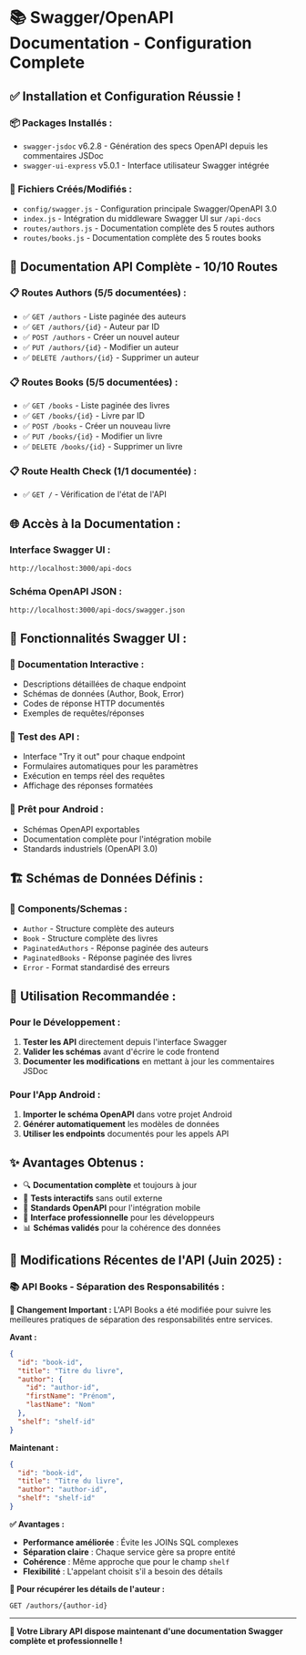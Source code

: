 # 📚 Swagger/OpenAPI Documentation - Configuration Complete

## ✅ **Installation et Configuration Réussie !**

### **📦 Packages Installés :**

- `swagger-jsdoc` v6.2.8 - Génération des specs OpenAPI depuis les commentaires JSDoc
- `swagger-ui-express` v5.0.1 - Interface utilisateur Swagger intégrée

### **📁 Fichiers Créés/Modifiés :**

- `config/swagger.js` - Configuration principale Swagger/OpenAPI 3.0
- `index.js` - Intégration du middleware Swagger UI sur `/api-docs`
- `routes/authors.js` - Documentation complète des 5 routes authors
- `routes/books.js` - Documentation complète des 5 routes books

## 🎯 **Documentation API Complète - 10/10 Routes**

### **📋 Routes Authors (5/5 documentées) :**

- ✅ `GET /authors` - Liste paginée des auteurs
- ✅ `GET /authors/{id}` - Auteur par ID
- ✅ `POST /authors` - Créer un nouvel auteur
- ✅ `PUT /authors/{id}` - Modifier un auteur
- ✅ `DELETE /authors/{id}` - Supprimer un auteur

### **📋 Routes Books (5/5 documentées) :**

- ✅ `GET /books` - Liste paginée des livres
- ✅ `GET /books/{id}` - Livre par ID
- ✅ `POST /books` - Créer un nouveau livre
- ✅ `PUT /books/{id}` - Modifier un livre
- ✅ `DELETE /books/{id}` - Supprimer un livre

### **📋 Route Health Check (1/1 documentée) :**

- ✅ `GET /` - Vérification de l'état de l'API

## 🌐 **Accès à la Documentation :**

### **Interface Swagger UI :**

```
http://localhost:3000/api-docs
```

### **Schéma OpenAPI JSON :**

```
http://localhost:3000/api-docs/swagger.json
```

## 🎨 **Fonctionnalités Swagger UI :**

### **📖 Documentation Interactive :**

- Descriptions détaillées de chaque endpoint
- Schémas de données (Author, Book, Error)
- Codes de réponse HTTP documentés
- Exemples de requêtes/réponses

### **🧪 Test des API :**

- Interface "Try it out" pour chaque endpoint
- Formulaires automatiques pour les paramètres
- Exécution en temps réel des requêtes
- Affichage des réponses formatées

### **📱 Prêt pour Android :**

- Schémas OpenAPI exportables
- Documentation complète pour l'intégration mobile
- Standards industriels (OpenAPI 3.0)

## 🏗️ **Schémas de Données Définis :**

### **📝 Components/Schemas :**

- `Author` - Structure complète des auteurs
- `Book` - Structure complète des livres
- `PaginatedAuthors` - Réponse paginée des auteurs
- `PaginatedBooks` - Réponse paginée des livres
- `Error` - Format standardisé des erreurs

## 🎯 **Utilisation Recommandée :**

### **Pour le Développement :**

1. **Tester les API** directement depuis l'interface Swagger
2. **Valider les schémas** avant d'écrire le code frontend
3. **Documenter les modifications** en mettant à jour les commentaires JSDoc

### **Pour l'App Android :**

1. **Importer le schéma OpenAPI** dans votre projet Android
2. **Générer automatiquement** les modèles de données
3. **Utiliser les endpoints** documentés pour les appels API

## ✨ **Avantages Obtenus :**

- 🔍 **Documentation complète** et toujours à jour
- 🧪 **Tests interactifs** sans outil externe
- 📱 **Standards OpenAPI** pour l'intégration mobile
- 🎨 **Interface professionnelle** pour les développeurs
- 📊 **Schémas validés** pour la cohérence des données

## 🔄 **Modifications Récentes de l'API (Juin 2025) :**

### **📚 API Books - Séparation des Responsabilités :**

**🎯 Changement Important :** L'API Books a été modifiée pour suivre les meilleures pratiques de séparation des responsabilités entre services.

**Avant :**
```json
{
  "id": "book-id",
  "title": "Titre du livre",
  "author": {
    "id": "author-id",
    "firstName": "Prénom", 
    "lastName": "Nom"
  },
  "shelf": "shelf-id"
}
```

**Maintenant :**
```json
{
  "id": "book-id",
  "title": "Titre du livre", 
  "author": "author-id",
  "shelf": "shelf-id"
}
```

**✅ Avantages :**
- **Performance améliorée** : Évite les JOINs SQL complexes
- **Séparation claire** : Chaque service gère sa propre entité
- **Cohérence** : Même approche que pour le champ `shelf`
- **Flexibilité** : L'appelant choisit s'il a besoin des détails

**📱 Pour récupérer les détails de l'auteur :**
```
GET /authors/{author-id}
```

---

**🎉 Votre Library API dispose maintenant d'une documentation Swagger complète et professionnelle !**
